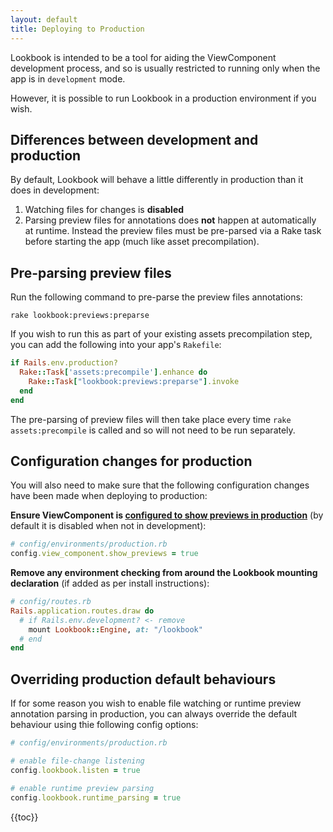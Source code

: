 ```yaml
---
layout: default
title: Deploying to Production
---
```


Lookbook is intended to be a tool for aiding the ViewComponent development process, and so is usually restricted to running only when the app is in `development` mode.

However, it is possible to run Lookbook in a production environment if you wish.

## Differences between development and production

By default, Lookbook will behave a little differently in production than it does in development:

1. Watching files for changes is **disabled**
2. Parsing preview files for annotations does **not** happen at automatically at runtime. Instead the preview files must be pre-parsed via a Rake task before starting the app (much like asset precompilation).

## Pre-parsing preview files

Run the following command to pre-parse the preview files annotations:

```
rake lookbook:previews:preparse
```

If you wish to run this as part of your existing assets precompilation step, you can add the following into your app's `Rakefile`:

```ruby
if Rails.env.production?
  Rake::Task['assets:precompile'].enhance do
    Rake::Task["lookbook:previews:preparse"].invoke
  end
end
```

The pre-parsing of preview files will then take place every time `rake assets:precompile` is called and so will not need to be run separately.

## Configuration changes for production

You will also need to make sure that the following configuration changes have been made when deploying to production:

**Ensure ViewComponent is [configured to show previews in production](https://viewcomponent.org/api.html#show_previews)** (by default it is disabled when not in development):

```ruby
# config/environments/production.rb
config.view_component.show_previews = true
```

**Remove any environment checking from around the Lookbook mounting declaration** (if added as per install instructions):

```ruby
# config/routes.rb
Rails.application.routes.draw do
  # if Rails.env.development? <- remove
    mount Lookbook::Engine, at: "/lookbook"
  # end
end
```

## Overriding production default behaviours

If for some reason you wish to enable file watching or runtime preview annotation parsing in production, you can always override the default behaviour using thie following config options:

```ruby
# config/environments/production.rb

# enable file-change listening
config.lookbook.listen = true

# enable runtime preview parsing
config.lookbook.runtime_parsing = true
```

{{toc}}